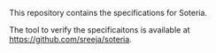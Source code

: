 This repository contains the specifications for Soteria.

The tool to verify the specificaitons is available at https://github.com/sreeja/soteria.
